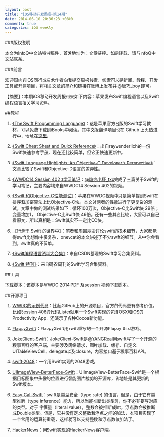 ```yaml
---
layout: post
title: "iOS移动开发周报-第14期"
date: 2014-06-10 20:36:23 +0800
comments: true
categories: iOS weekly
---
```


###版权说明

本文为InfoQ中文站特供稿件，首发地址为：[文章链接](http://www.infoq.com/cn/news/2014/06/ios-mobile-weekly)。如需转载，请与InfoQ中文站联系。

###前言

欢迎国内的iOS同行或技术作者向我提交周报线索，线索可以是新闻、教程、开发工具或开源项目，将相关文章的简介和链接在微博上发布并 [@唐巧_boy](http://weibo.com/tangqiaoboy) 即可。

【摘要】：本期iOS移动开发周报带来如下内容：苹果发布Swift编程语言以及Swift编程语言相关学习资料。

##教程

 1. [《The Swift Programming Language》](https://itunes.apple.com/gb/book/swift-programming-language/id881256329?mt=11)：这是苹果官方出版的Swift学习教材，可以免费下载到iBooks中阅读。其中文版翻译项目也在 Github 上火热进行中，地址在[这里](https://github.com/numbbbbb/the-swift-programming-language-in-chinese)。

 1. [《Swift Cheat Sheet and Quick Reference》](http://www.raywenderlich.com/73967/swift-cheat-sheet-and-quick-reference)：出自raywenderlich的一份Swift快速参考手册，现在还比较简单，但它正快速更新中。

 1. [《Swift Language Highlights: An Objective-C Developer’s Perspective》](http://www.raywenderlich.com/73997/swift-language-highlights)：文章比较了Swift和Objective-C语言的差异性。

 1. [《WWDC14 Session 402 》学习笔记](http://blog.txx.im/blog/2014/06/07/wwdc14-session-402/)：[@糖炒小虾_txx](http://weibo.com/rpplusplus)完成了三篇关于Swift的学习笔记，主要内容均来自WWDC14 Session 402的视频。

 1. [《Swift 和Objective-C性能测试》](http://www.splasmata.com/?p=2798)：苹果在WWDC视频中只是简单提到Swift在排序和加密算法上比Objective-C快。本文对两者的性能进行了更复杂的测试，文章中做的测试结果如下：循环100万次，Objective-C比Swift快 29倍；变量增加1， Objective-C比Swift快 46倍。还有一些其它比较，大家可以自己看原文，所以真相是：Swift其实不一定比OC快。

 1. [《行走于 Swift 的世界中》](http://onevcat.com/2014/06/walk-in-swift/)：笔者和周围朋友讨论swift的技术细节，大家都觉得swift比想像中要复杂，onevcat的本文讲述了不少swift的细节。从中你会看到，swift真的不简单。

 1. [《Swift编程语言资料大合集》](http://code.csdn.net/news/2820075)：来自CSDN整理的Swift学习合集资料。

 1. [《Swift 特刊》](http://weekly.manong.io/issues/33?ref=swift)：来自码农周刊的Swift学习合集资料。

##工具

[下载脚本](http://www.iwangke.me/2014/06/07/wwdc-2014-download-script/)：该脚本是WWDC 2014 PDF 及session 视频下载脚本。

##开源项目

 1. [WWDC的示例代码](https://developer.apple.com/wwdc/resources/sample-code/)：比起GitHub上的开源项目，官方的代码更有参考价值。比如Session 406的代码Lister就用一个Swift实现的包含OSX和iOS的Productivity App，还演示了各种Cocoa新功能。

 1. [FlappySwift](https://github.com/fullstackio/FlappySwift)：FlappySwift用swift重写的一个开源Flappy Bird游戏。

 1. [JokeClient-Swift](https://github.com/YANGReal/JokeClient-Swift)：JokeClient-Swift是[@YANGReal](http://weibo.com/208083608)用swift写了一个开源的糗事百科的客户端，主要涉及网络请求，图片加载、缓存、自定义UITableViewCell、delegate以及closure，内容接口基于糗事百科API。

 1. [swift-2048](https://github.com/austinzheng/swift-2048)：一个用Swift实现的2048游戏。

 1. [UIImageView-BetterFace-Swift](https://github.com/croath/UIImageView-BetterFace-Swift)：UIImageView-BetterFace-Swift是一个根据目标图象中头像的位置进行智能图片裁剪的开源库，该地址是其更新的Swift版本。

 1. [Easy-Cal-Swift](https://github.com/onevcat/Easy-Cal-Swift)：swift是类型安全（type safe) 的语言。但是，由于它有类型推断（type inference）能力，所以当能推断出类型时，你不必非要写对应的类型。对于 字面量（literal value），整数会被推断成Int，浮点数会被推断成Double类型。但是，它并没有定义整数和浮点之间的加法，本项目实现了一个常用的运算符重载，这样就可以支持整数和浮点数做加法了。

 1. [HackerNews](https://github.com/amitburst/HackerNews)：用Swift实现的HackerNews客户端。
 